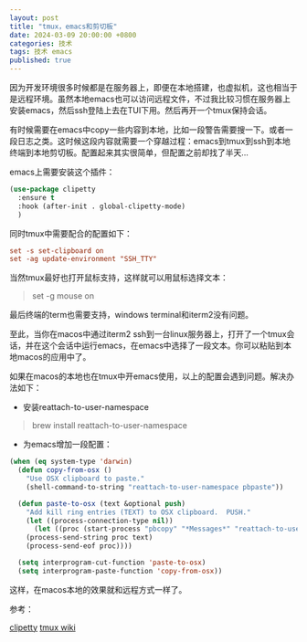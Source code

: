 ```yaml
---
layout: post
title: "tmux，emacs和剪切板"
date: 2024-03-09 20:00:00 +0800
categories: 技术
tags: 技术 emacs
published: true
---
```


因为开发环境很多时候都是在服务器上，即便在本地搭建，也虚拟机，这也相当于是远程环境。虽然本地emacs也可以访问远程文件，不过我比较习惯在服务器上安装emacs，然后ssh登陆上去在TUI下用。然后再开一个tmux保持会话。

有时候需要在emacs中copy一些内容到本地，比如一段警告需要搜一下。或者一段日志之类。这时候这段内容就需要一个穿越过程：emacs到tmux到ssh到本地终端到本地剪切板。配置起来其实很简单，但配置之前却找了半天...

emacs上需要安装这个插件：
```lisp
(use-package clipetty
  :ensure t
  :hook (after-init . global-clipetty-mode)
  )
```

同时tmux中需要配合的配置如下：
```tmux.conf
set -s set-clipboard on
set -ag update-environment "SSH_TTY"
```
当然tmux最好也打开鼠标支持，这样就可以用鼠标选择文本：
> set -g mouse on

最后终端的term也需要支持，windows terminal和iterm2没有问题。

至此，当你在macos中通过iterm2 ssh到一台linux服务器上，打开了一个tmux会话，并在这个会话中运行emacs，在emacs中选择了一段文本。你可以粘贴到本地macos的应用中了。

如果在macos的本地也在tmux中开emacs使用，以上的配置会遇到问题。解决办法如下：

- 安装reattach-to-user-namespace
> brew install reattach-to-user-namespace

- 为emacs增加一段配置：
```lisp
(when (eq system-type 'darwin) 
  (defun copy-from-osx ()
    "Use OSX clipboard to paste."
    (shell-command-to-string "reattach-to-user-namespace pbpaste"))

  (defun paste-to-osx (text &optional push)
    "Add kill ring entries (TEXT) to OSX clipboard.  PUSH."
    (let ((process-connection-type nil))
      (let ((proc (start-process "pbcopy" "*Messages*" "reattach-to-user-namespace" "pbcopy")))
	(process-send-string proc text)
	(process-send-eof proc))))

  (setq interprogram-cut-function 'paste-to-osx)
  (setq interprogram-paste-function 'copy-from-osx))
```

这样，在macos本地的效果就和远程方式一样了。


参考：

[clipetty](https://github.com/spudlyo/clipetty)
[tmux wiki](https://github.com/tmux/tmux/wiki/Clipboard)
